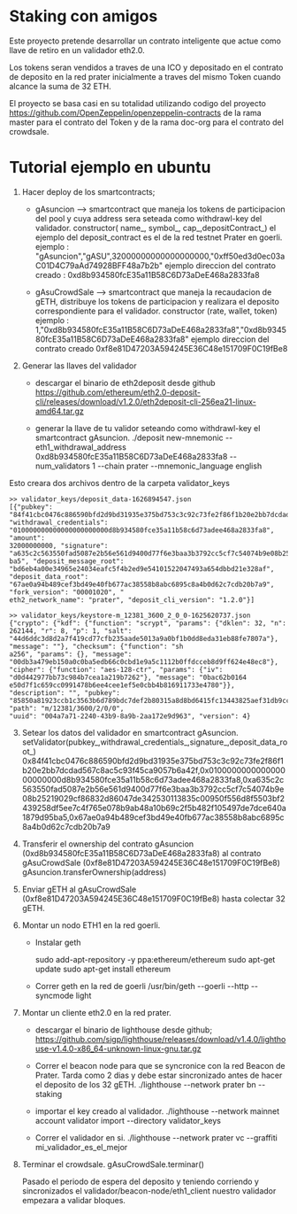 # Staking con amigos

Este proyecto pretende desarrollar un contrato inteligente que actue como llave de retiro en un validador eth2.0. 

Los tokens seran vendidos a traves de una ICO y depositado en el contrato de deposito en la red prater inicialmente a traves del mismo Token cuando alcance la suma de 32 ETH.

El proyecto se basa casi en su totalidad utilizando codigo del proyecto https://github.com/OpenZeppelin/openzeppelin-contracts de la rama master para el contrato del Token y de
la rama doc-org para el contrato del crowdsale.

# Tutorial ejemplo en ubuntu

1) Hacer deploy de los smartcontracts;

	* gAsuncion --> smartcontract que maneja los tokens de participacion del pool y cuya address sera seteada como withdrawl-key del validador.
	constructor( name_, symbol_, cap_,depositContract_) el ejemplo del deposit_contract es el de la red testnet Prater en goerli.
	ejemplo : "gAsuncion","gASU",32000000000000000000,"0xff50ed3d0ec03aC01D4C79aAd74928BFF48a7b2b"
	ejemplo direccion del contrato creado : 0xd8b934580fcE35a11B58C6D73aDeE468a2833fa8
	
	* gAsuCrowdSale --> smartcontract que maneja la recaudacion de gETH, distribuye los tokens de participacion y realizara el deposito correspondiente para el validador.
	constructor (rate, wallet, token)
	ejemplo : 1,"0xd8b934580fcE35a11B58C6D73aDeE468a2833fa8","0xd8b934580fcE35a11B58C6D73aDeE468a2833fa8"
	ejemplo direccion del contrato creado 0xf8e81D47203A594245E36C48e151709F0C19fBe8

2) Generar las llaves del validador
	* descargar el binario de eth2deposit desde github
	https://github.com/ethereum/eth2.0-deposit-cli/releases/download/v1.2.0/eth2deposit-cli-256ea21-linux-amd64.tar.gz
	
	* generar la llave de tu validor seteando como withdrawl-key el smartcontract gAsuncion.
	./deposit new-mnemonic --eth1_withdrawal_address 0xd8b934580fcE35a11B58C6D73aDeE468a2833fa8  --num_validators 1 --chain prater --mnemonic_language english

Esto creara dos archivos dentro de la carpeta validator_keys

	>> validator_keys/deposit_data-1626894547.json
	[{"pubkey": "84f41cbc0476c886590bfd2d9bd31935e375bd753c3c92c73fe2f86f1b20e2bb7dcdad567c8ac5c93f45ca9057b6a42f", "withdrawal_credentials": "010000000000000000000000d8b934580fce35a11b58c6d73adee468a2833fa8", "amount": 
	32000000000, "signature": "a635c2c563550fad5087e2b56e561d9400d77f6e3baa3b3792cc5cf7c54074b9e08b25219029cf86832d86047de342530113835c00950f556d8f5503bf2439258df5ee7c4f765e078b9ab48a10b69c2f5b482f105497de7dce640a1879d95
	ba5", "deposit_message_root": "bd6eb4a00e34965e24034eafc5f4b2ed9e54101522047493a654dbbd21e328af", "deposit_data_root": "67ae0a94b489cef3bd49e40fb677ac38558b8abc6895c8a4b0d62c7cdb20b7a9", "fork_version": "00001020", "
	eth2_network_name": "prater", "deposit_cli_version": "1.2.0"}]
	
	>> validator_keys/keystore-m_12381_3600_2_0_0-1625620737.json
	{"crypto": {"kdf": {"function": "scrypt", "params": {"dklen": 32, "n": 262144, "r": 8, "p": 1, "salt": "44d6ddc3d8d2a7f419cd77cfb235aade5013a9a0bf1b0dd8eda31eb88fe7807a"}, "message": ""}, "checksum": {"function": "sh
	a256", "params": {}, "message": "00db3a479eb150a0c0ba5edb66c0cbd1e9a5c1112b0ffdcceb8d9ff624e48ec8"}, "cipher": {"function": "aes-128-ctr", "params": {"iv": "d0d442977bb73c984b7cea1a219b7262"}, "message": "0bac62b0164
	e50d7f1c659cc0991478b6ee4cee1ef5e0cbb4b816911733e4780"}}, "description": "", "pubkey": "85850a81923ccb1c3563b6d789bdc7def2b80315a8d8bd6415fc13443825aef31db9ccfcb65136d03af8525c0255e0f0", "path": "m/12381/3600/2/0/0",
	"uuid": "004a7a71-2240-43b9-8a9b-2aa172e9d963", "version": 4}
 
3) Setear los datos del validador en smartcontract gAsuncion.
	setValidator(pubkey_,withdrawal_credentials_,signature_,deposit_data_root_)
	0x84f41cbc0476c886590bfd2d9bd31935e375bd753c3c92c73fe2f86f1b20e2bb7dcdad567c8ac5c93f45ca9057b6a42f,0x010000000000000000000000d8b934580fce35a11b58c6d73adee468a2833fa8,0xa635c2c563550fad5087e2b56e561d9400d77f6e3baa3b3792cc5cf7c54074b9e08b25219029cf86832d86047de342530113835c00950f556d8f5503bf2439258df5ee7c4f765e078b9ab48a10b69c2f5b482f105497de7dce640a1879d95ba5,0x67ae0a94b489cef3bd49e40fb677ac38558b8abc6895c8a4b0d62c7cdb20b7a9

4) Transferir el ownership del contrato gAsuncion (0xd8b934580fcE35a11B58C6D73aDeE468a2833fa8) al contrato gAsuCrowdSale (0xf8e81D47203A594245E36C48e151709F0C19fBe8)
	gAsuncion.transferOwnership(address)

5) Enviar gETH al gAsuCrowdSale (0xf8e81D47203A594245E36C48e151709F0C19fBe8) hasta colectar 32 gETH.
	
6) Montar un nodo ETH1 en la red goerli.
	* Instalar geth 
	
		sudo add-apt-repository -y ppa:ethereum/ethereum
		sudo apt-get update
		sudo apt-get install ethereum
	
	* Correr geth en la red de goerli
		/usr/bin/geth --goerli --http --syncmode light

7) Montar un cliente eth2.0 en la red prater.
	* descargar el binario de lighthouse desde github;
	https://github.com/sigp/lighthouse/releases/download/v1.4.0/lighthouse-v1.4.0-x86_64-unknown-linux-gnu.tar.gz
	
	* Correr el beacon node para que se syncronice con la red Beacon de Prater. Tarda como 2 dias y debe estar sincronizado antes de hacer el deposito de los 32 gETH.
		./lighthouse --network prater bn --staking
	* importar el key creado al validador.
		./lighthouse --network mainnet account validator import --directory validator_keys
	* Correr el validador en si.
		./lighthouse --network prater vc --graffiti mi_validador_es_el_mejor

8) Terminar el crowdsale. 
	gAsuCrowdSale.terminar()
	
	Pasado el periodo de espera del deposito y teniendo corriendo y sincronizados el validador/beacon-node/eth1_client nuestro validador empezara a validar bloques.


